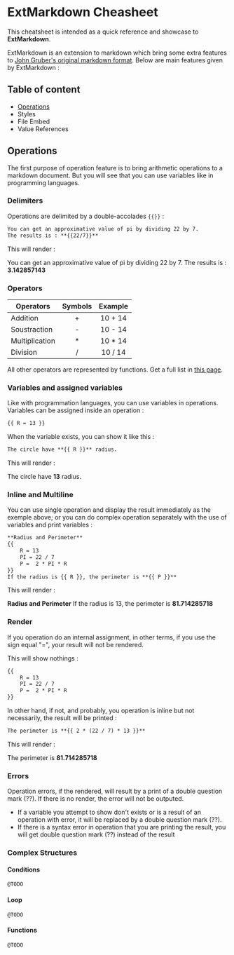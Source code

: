 # ExtMarkdown Cheasheet

This cheatsheet is intended as a quick reference and showcase to **ExtMarkdown**.

ExtMarkdown is an extension to markdown which bring some extra features to [John Gruber's original markdown format](http://daringfireball.net/projects/markdown/). Below are main features given by ExtMarkdown :

## Table of content

- [Operations](Operations)
- Styles
- File Embed
- Value References

## Operations

The first purpose of operation feature is to bring arithmetic operations to a markdown document. But you will see that you can use variables like in programming languages.

### Delimiters

Operations are delimited by a double-accolades `{{}}` :

```markdown
You can get an approximative value of pi by dividing 22 by 7.
The results is : **{{22/7}}**
```

This will render :

You can get an approximative value of pi by dividing 22 by 7.
The results is : **3.142857143**

### Operators

| Operators      | Symbols | Example |
| -------------- |:-------:|:-------:|
| Addition       | +       | 10 + 14 |
| Soustraction   | -       | 10 - 14 |
| Multiplication | *       | 10 * 14 |
| Division       | /       | 10 / 14 |

All other operators are represented by functions. Get a full list in [this page](Defined-Functions).

### Variables and assigned variables

Like with programmation languages, you can use variables in operations.
Variables can be assigned inside an operation :

```markdown
{{ R = 13 }}
```

When the variable exists, you can show it like this :

```markdown
The circle have **{{ R }}** radius.
```

This will render :

The circle have **13** radius.

### Inline and Multiline

You can use single operation and display the result immediately as the exemple above; or you can do complex operation separately with the use of variables and print variables :

```markdown
**Radius and Perimeter**
{{
    R = 13
    PI = 22 / 7
    P =  2 * PI * R
}}
If the radius is {{ R }}, the perimeter is **{{ P }}**
```

This will render :

**Radius and Perimeter**
If the radius is 13, the perimeter is **81.714285718**

### Render

If you operation do an internal assignment, in other terms, if you use the sign equal "=", your result will not be rendered.

This will show nothings :

```markdown
{{
    R = 13
    PI = 22 / 7
    P =  2 * PI * R
}}
```

In other hand, if not, and probably, you operation is inline but not necessarily, the result will be printed :

```markdown
The perimeter is **{{ 2 * (22 / 7) * 13 }}**
```

This will render :

The perimeter is **81.714285718**

### Errors

Operation errors, if the rendered, will result by a print of a double question mark (??). If there is no render, the error will not be outputed.

- If a variable you attempt to show don't exists or is a result of an operation with error, it will be replaced by a double question mark (??).
- If there is a syntax error in operation that you are printing the result, you will get double question mark (??) instead of the result

### Complex Structures

#### Conditions

    @TODO

#### Loop

    @TODO

#### Functions

    @TODO
